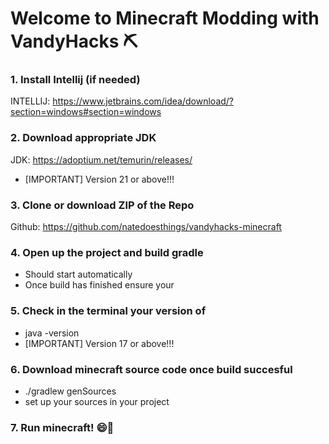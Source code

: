 # Welcome to Minecraft Modding with VandyHacks ⛏️


### 1. Install Intellij (if needed)
INTELLIJ: https://www.jetbrains.com/idea/download/?section=windows#section=windows

### 2. Download appropriate JDK
JDK: https://adoptium.net/temurin/releases/
- [IMPORTANT] Version 21 or above!!!

### 3. Clone or download ZIP of the Repo
Github: https://github.com/natedoesthings/vandyhacks-minecraft

### 4. Open up the project and build gradle
- Should start automatically
- Once build has finished ensure your 

### 5. Check in the terminal your version of 
- java -version 
- [IMPORTANT] Version 17 or above!!!

### 6. Download minecraft source code once build succesful
- ./gradlew genSources
- set up your sources in your project

### 7. Run minecraft! 😄🐣






